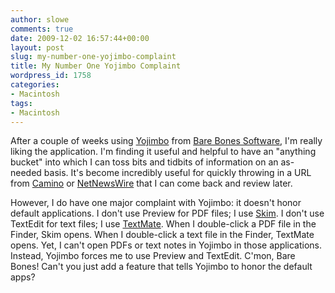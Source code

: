 ```yaml
---
author: slowe
comments: true
date: 2009-12-02 16:57:44+00:00
layout: post
slug: my-number-one-yojimbo-complaint
title: My Number One Yojimbo Complaint
wordpress_id: 1758
categories:
- Macintosh
tags:
- Macintosh
---
```


After a couple of weeks using [Yojimbo](http://www.barebones.com/products/yojimbo/) from [Bare Bones Software](http://www.barebones.com/), I'm really liking the application. I'm finding it useful and helpful to have an "anything bucket" into which I can toss bits and tidbits of information on an as-needed basis. It's become incredibly useful for quickly throwing in a URL from [Camino](http://caminobrowser.org/) or [NetNewsWire](http://www.newsgator.com/INDIVIDUALS/NETNEWSWIRE/) that I can come back and review later.

However, I do have one major complaint with Yojimbo: it doesn't honor default applications. I don't use Preview for PDF files; I use [Skim](http://skim-app.sourceforge.net/). I don't use TextEdit for text files; I use [TextMate](http://macromates.com/). When I double-click a PDF file in the Finder, Skim opens. When I double-click a text file in the Finder, TextMate opens. Yet, I can't open PDFs or text notes in Yojimbo in those applications. Instead, Yojimbo forces me to use Preview and TextEdit. C'mon, Bare Bones! Can't you just add a feature that tells Yojimbo to honor the default apps?
